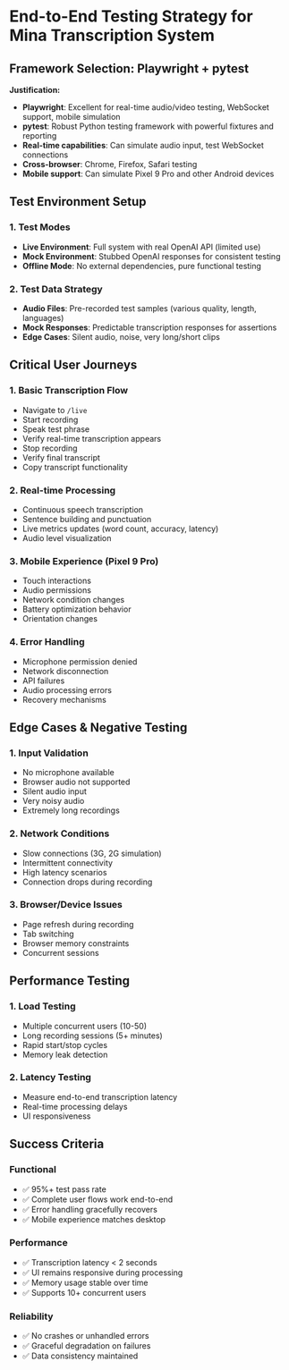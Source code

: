 # End-to-End Testing Strategy for Mina Transcription System

## Framework Selection: Playwright + pytest

**Justification:**
- **Playwright**: Excellent for real-time audio/video testing, WebSocket support, mobile simulation
- **pytest**: Robust Python testing framework with powerful fixtures and reporting
- **Real-time capabilities**: Can simulate audio input, test WebSocket connections
- **Cross-browser**: Chrome, Firefox, Safari testing
- **Mobile support**: Can simulate Pixel 9 Pro and other Android devices

## Test Environment Setup

### 1. Test Modes
- **Live Environment**: Full system with real OpenAI API (limited use)
- **Mock Environment**: Stubbed OpenAI responses for consistent testing
- **Offline Mode**: No external dependencies, pure functional testing

### 2. Test Data Strategy
- **Audio Files**: Pre-recorded test samples (various quality, length, languages)
- **Mock Responses**: Predictable transcription responses for assertions
- **Edge Cases**: Silent audio, noise, very long/short clips

## Critical User Journeys

### 1. Basic Transcription Flow
- Navigate to `/live`
- Start recording
- Speak test phrase
- Verify real-time transcription appears
- Stop recording
- Verify final transcript
- Copy transcript functionality

### 2. Real-time Processing
- Continuous speech transcription
- Sentence building and punctuation
- Live metrics updates (word count, accuracy, latency)
- Audio level visualization

### 3. Mobile Experience (Pixel 9 Pro)
- Touch interactions
- Audio permissions
- Network condition changes
- Battery optimization behavior
- Orientation changes

### 4. Error Handling
- Microphone permission denied
- Network disconnection
- API failures
- Audio processing errors
- Recovery mechanisms

## Edge Cases & Negative Testing

### 1. Input Validation
- No microphone available
- Browser audio not supported
- Silent audio input
- Very noisy audio
- Extremely long recordings

### 2. Network Conditions
- Slow connections (3G, 2G simulation)
- Intermittent connectivity
- High latency scenarios
- Connection drops during recording

### 3. Browser/Device Issues
- Page refresh during recording
- Tab switching
- Browser memory constraints
- Concurrent sessions

## Performance Testing

### 1. Load Testing
- Multiple concurrent users (10-50)
- Long recording sessions (5+ minutes)
- Rapid start/stop cycles
- Memory leak detection

### 2. Latency Testing
- Measure end-to-end transcription latency
- Real-time processing delays
- UI responsiveness

## Success Criteria

### Functional
- ✅ 95%+ test pass rate
- ✅ Complete user flows work end-to-end
- ✅ Error handling gracefully recovers
- ✅ Mobile experience matches desktop

### Performance
- ✅ Transcription latency < 2 seconds
- ✅ UI remains responsive during processing
- ✅ Memory usage stable over time
- ✅ Supports 10+ concurrent users

### Reliability
- ✅ No crashes or unhandled errors
- ✅ Graceful degradation on failures
- ✅ Data consistency maintained